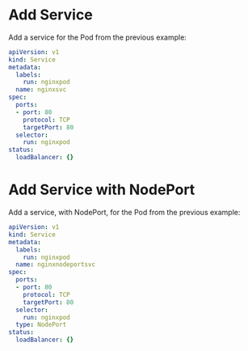 # Add Service
Add a service for the Pod from the previous example:
```yaml
apiVersion: v1
kind: Service
metadata:
  labels:
    run: nginxpod
  name: nginxsvc
spec:
  ports:
  - port: 80
    protocol: TCP
    targetPort: 80
  selector:
    run: nginxpod
status:
  loadBalancer: {}
```

# Add Service with NodePort
Add a service, with NodePort, for the Pod from the previous example:
```yaml
apiVersion: v1
kind: Service
metadata:
  labels:
    run: nginxpod
  name: nginxnodeportsvc
spec:
  ports:
  - port: 80
    protocol: TCP
    targetPort: 80
  selector:
    run: nginxpod
  type: NodePort
status:
  loadBalancer: {}
```
